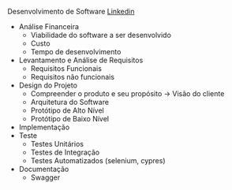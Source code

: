 Desenvolvimento de Software [Linkedin](https://pt.linkedin.com/pulse/requisitos-de-software-um-guia-abrangente-para-o-sistemas-almeida#:~:text=Os%20requisitos%20de%20software%20podem,os%20seus%20limites%20e%20restri%C3%A7%C3%B5es.
)

- Análise Financeira
    - Viabilidade do software a ser desenvolvido
    - Custo
    - Tempo de desenvolvimento
- Levantamento e Análise de Requisitos
    - Requisitos Funcionais
    - Requisitos não funcionais
- Design do Projeto
    - Compreender o produto e seu propósito -> Visão do cliente
    - Arquitetura do Software
    - Protótipo de Alto Nível
    - Protótipo de Baixo Nível
- Implementação
- Teste
    - Testes Unitários
    - Testes de Integração
    - Testes Automatizados (selenium, cypres)
- Documentação
    - Swagger
